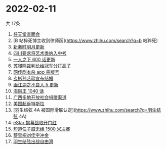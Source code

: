 # 2022-02-11
  共 17条

  <!-- BEGIN -->
  <!-- 最后更新时间:Fri Feb 11 2022 08:12:36 GMT+0000 (Coordinated Universal Time) -->
  1. [任天堂直面会](https://www.zhihu.com/search?q=任天堂)
1. [B 站猝死博主收到律师函](https://www.zhihu.com/search?q=b 站猝死)
1. [新秦时明月更新](https://www.zhihu.com/search?q=新秦时明月)
1. [四川要求将艺术类纳入中考](https://www.zhihu.com/search?q=四川中考)
1. [一人之下 600 话更新](https://www.zhihu.com/search?q=一人之下)
1. [苏翊鸣裁判长给冠军分打高了](https://www.zhihu.com/search?q=苏翊鸣裁判长)
1. [网传剧本杀 app 需版号](https://www.zhihu.com/search?q=剧本杀)
1. [玄彬孙艺珍宣布结婚](https://www.zhihu.com/search?q=玄彬孙艺珍)
1. [画江湖之不良人 5 更新](https://www.zhihu.com/search?q=画江湖)
1. [海贼王 1040 话](https://www.zhihu.com/search?q=海贼王)
1. [广西多地开放社会捐赠渠道](https://www.zhihu.com/search?q=广西开放社会捐赠渠道)
1. [美国起诉特斯拉](https://www.zhihu.com/search?q=美国起诉特斯拉)
1. [羽生结弦 4A 被国际滑联认定](https://www.zhihu.com/search?q=羽生结弦 4A)
1. [eStar 揭幕战取开门红](https://www.zhihu.com/search?q=estar)
1. [短道任子威无缘 1500 米决赛](https://www.zhihu.com/search?q=短道速滑)
1. [蔡雪桐刘佳宇冲金](https://www.zhihu.com/search?q=单板滑雪)
1. [羽生结弦出战自由滑](https://www.zhihu.com/search?q=花样滑冰)
  <!-- END -->
  